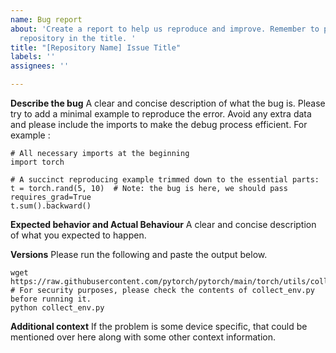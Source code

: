 ```yaml
---
name: Bug report
about: 'Create a report to help us reproduce and improve. Remember to put the target
  repository in the title. '
title: "[Repository Name] Issue Title"
labels: ''
assignees: ''

---
```


**Describe the bug**
A clear and concise description of what the bug is. Please try to add a minimal example to reproduce the error. Avoid any extra data and please include the imports to make the debug process efficient. For example : 

```
# All necessary imports at the beginning
import torch

# A succinct reproducing example trimmed down to the essential parts:
t = torch.rand(5, 10)  # Note: the bug is here, we should pass requires_grad=True
t.sum().backward()
```

**Expected behavior and Actual Behaviour**
A clear and concise description of what you expected to happen.

**Versions**
Please run the following and paste the output below.
```
wget https://raw.githubusercontent.com/pytorch/pytorch/main/torch/utils/collect_env.py
# For security purposes, please check the contents of collect_env.py before running it.
python collect_env.py
```

**Additional context**
If the problem is some device specific, that could be mentioned over here along with some other context information.